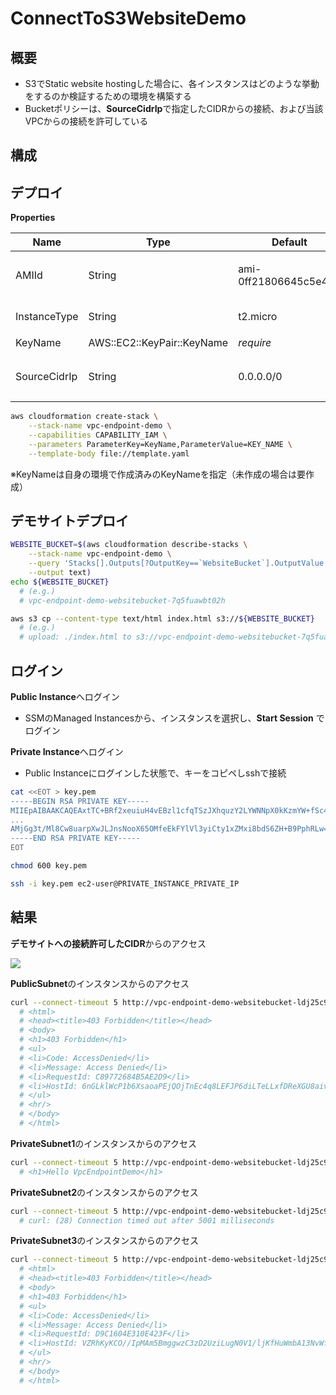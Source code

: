 # ConnectToS3WebsiteDemo

## 概要

- S3でStatic website hostingした場合に、各インスタンスはどのような挙動をするのか検証するための環境を構築する
- Bucketポリシーは、**SourceCidrIp**で指定したCIDRからの接続、および当該VPCからの接続を許可している

## 構成
## デプロイ

**Properties**

|Name|Type|Default|Description|
|--|--|--|--|
|AMIId|String|ami-0ff21806645c5e492|インスタンスのマシンイメージID|
|InstanceType|String|t2.micro|インスタンスタイプ|
|KeyName|AWS::EC2::KeyPair::KeyName|*require*|キーペア名|
|SourceCidrIp|String|0.0.0.0/0|デモサイトへの接続許可するCIDR|

```sh
aws cloudformation create-stack \
    --stack-name vpc-endpoint-demo \
    --capabilities CAPABILITY_IAM \
    --parameters ParameterKey=KeyName,ParameterValue=KEY_NAME \
    --template-body file://template.yaml
```

※KeyNameは自身の環境で作成済みのKeyNameを指定（未作成の場合は要作成）

## デモサイトデプロイ

```sh
WEBSITE_BUCKET=$(aws cloudformation describe-stacks \
    --stack-name vpc-endpoint-demo \
    --query 'Stacks[].Outputs[?OutputKey==`WebsiteBucket`].OutputValue' \
    --output text)
echo ${WEBSITE_BUCKET}
  # (e.g.)
  # vpc-endpoint-demo-websitebucket-7q5fuawbt02h

aws s3 cp --content-type text/html index.html s3://${WEBSITE_BUCKET}
  # (e.g.)
  # upload: ./index.html to s3://vpc-endpoint-demo-websitebucket-7q5fuawbt02h/index.html
```

## ログイン

**Public Instance**へログイン

- SSMのManaged Instancesから、インスタンスを選択し、**Start Session** でログイン

**Private Instance**へログイン

- Public Instanceにログインした状態で、キーをコピペしsshで接続

```sh
cat <<EOT > key.pem
-----BEGIN RSA PRIVATE KEY-----
MIIEpAIBAAKCAQEAxtTC+BRf2xeuiuH4vEBzl1cfqTSzJXhquzY2LYWNNpX0kKzmYW+fSc4vgzkm
...
AMjGg3t/Ml8Cw8uarpXwJLJnsNooX65OMfeEkFYlVl3yiCty1xZMxi8bdS6ZH+B9PphRLw==
-----END RSA PRIVATE KEY-----
EOT

chmod 600 key.pem

ssh -i key.pem ec2-user@PRIVATE_INSTANCE_PRIVATE_IP
```

## 結果

**デモサイトへの接続許可したCIDR**からのアクセス

![](https://github.com/ot-nemoto/ConnectToS3WebsiteDemo/blob/images/HelloConnectToS3WebsiteDemo.png)

**PublicSubnet**のインスタンスからのアクセス

```sh
curl --connect-timeout 5 http://vpc-endpoint-demo-websitebucket-ldj25c96umm1.s3-website-ap-northeast-1.amazonaws.com/
  # <html>
  # <head><title>403 Forbidden</title></head>
  # <body>
  # <h1>403 Forbidden</h1>
  # <ul>
  # <li>Code: AccessDenied</li>
  # <li>Message: Access Denied</li>
  # <li>RequestId: C89772684B5AE2D9</li>
  # <li>HostId: 6nGLklWcP1b6XsaoaPEjQOjTnEc4q8LEFJP6diLTeLLxfDReXGU8aiv/bp6l4jpWLL8dL4/WBOY=</li>
  # </ul>
  # <hr/>
  # </body>
  # </html>
```

**PrivateSubnet1**のインスタンスからのアクセス

```sh
curl --connect-timeout 5 http://vpc-endpoint-demo-websitebucket-ldj25c96umm1.s3-website-ap-northeast-1.amazonaws.com/
  # <h1>Hello VpcEndpointDemo</h1>
```

**PrivateSubnet2**のインスタンスからのアクセス

```sh
curl --connect-timeout 5 http://vpc-endpoint-demo-websitebucket-ldj25c96umm1.s3-website-ap-northeast-1.amazonaws.com/
  # curl: (28) Connection timed out after 5001 milliseconds
```

**PrivateSubnet3**のインスタンスからのアクセス

```sh
curl --connect-timeout 5 http://vpc-endpoint-demo-websitebucket-ldj25c96umm1.s3-website-ap-northeast-1.amazonaws.com/
  # <html>
  # <head><title>403 Forbidden</title></head>
  # <body>
  # <h1>403 Forbidden</h1>
  # <ul>
  # <li>Code: AccessDenied</li>
  # <li>Message: Access Denied</li>
  # <li>RequestId: D9C1604E310E423F</li>
  # <li>HostId: VZRhKyKCO//IpMAm5BmggwzC3zD2UziLugN0V1/ljKfHuWmbA13NvWfP/naHcwTOJ/4Ul2/tOK0=</li>
  # </ul>
  # <hr/>
  # </body>
  # </html>
```
